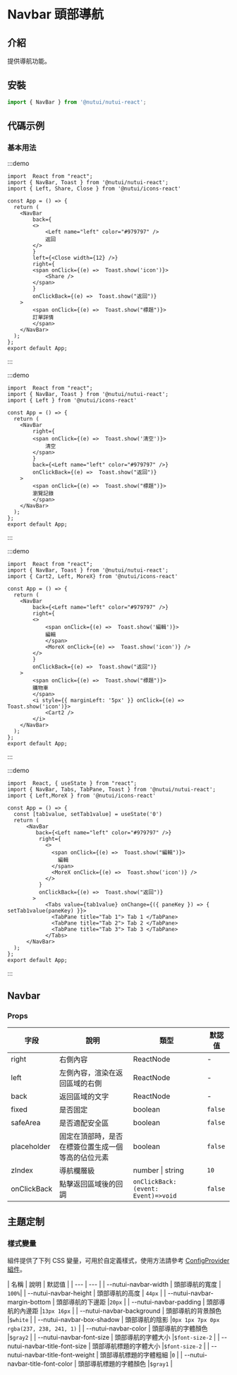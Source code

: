# Navbar 頭部導航

## 介紹 


提供導航功能。

## 安裝

```ts
import { NavBar } from '@nutui/nutui-react';
```

## 代碼示例

### 基本用法

:::demo
```tsx
import  React from "react";
import { NavBar, Toast } from '@nutui/nutui-react';
import { Left, Share, Close } from '@nutui/icons-react'

const App = () => {
  return ( 
    <NavBar
        back={
        <>
            <Left name="left" color="#979797" />
            返回
        </>
        }
        left={<Close width={12} />}
        right={
        <span onClick={(e) =>  Toast.show('icon')}>
            <Share />
        </span>
        }
        onClickBack={(e) =>  Toast.show("返回")}
    >
        <span onClick={(e) =>  Toast.show("標題")}>
        訂單詳情
        </span>
    </NavBar>
  );
};  
export default App;

```
:::

:::demo
```tsx
import  React from "react";
import { NavBar, Toast } from '@nutui/nutui-react';
import { Left } from '@nutui/icons-react'

const App = () => {
  return ( 
    <NavBar
        right={
        <span onClick={(e) =>  Toast.show('清空')}>
            清空
        </span>
        }
        back={<Left name="left" color="#979797" />}
        onClickBack={(e) =>  Toast.show("返回")}
    >
        <span onClick={(e) =>  Toast.show("標題")}>
        瀏覽記錄
        </span>
    </NavBar>
  );
};  
export default App;

```
:::

:::demo
```tsx
import  React from "react";
import { NavBar, Toast } from '@nutui/nutui-react';
import { Cart2, Left, MoreX} from '@nutui/icons-react'

const App = () => {
  return ( 
    <NavBar
        back={<Left name="left" color="#979797" />}
        right={
        <>
            <span onClick={(e) =>  Toast.show('編輯')}>
            編輯
            </span>
            <MoreX onClick={(e) =>  Toast.show('icon')} />
        </>
        }
        onClickBack={(e) =>  Toast.show("返回")}
    >
        <span onClick={(e) =>  Toast.show("標題")}>
        購物車
        </span>
        <i style={{ marginLeft: '5px' }} onClick={(e) =>  Toast.show('icon')}>
            <Cart2 />
        </i>
    </NavBar>
  );
};  
export default App;

```
:::

:::demo
```tsx
import  React, { useState } from "react";
import { NavBar, Tabs, TabPane, Toast } from '@nutui/nutui-react';
import { Left,MoreX } from '@nutui/icons-react'

const App = () => {
  const [tab1value, setTab1value] = useState('0')
  return (   
      <NavBar
         back={<Left name="left" color="#979797" />}
          right={
            <>
              <span onClick={(e) =>  Toast.show("編輯")}>
                編輯
              </span>
              <MoreX onClick={(e) =>  Toast.show('icon')} />
            </>
          }
          onClickBack={(e) =>  Toast.show("返回")}
        >
            <Tabs value={tab1value} onChange={({ paneKey }) => { setTab1value(paneKey) }}>
              <TabPane title="Tab 1"> Tab 1 </TabPane>
              <TabPane title="Tab 2"> Tab 2 </TabPane>
              <TabPane title="Tab 3"> Tab 3 </TabPane>
            </Tabs>
      </NavBar>
  );
};  
export default App;

```
:::

## Navbar

### Props  

| 字段 | 說明 | 類型    | 默認值  |
|------------|--------------------|---------|---------|
| right | 右側內容 | ReactNode  | -       |
| left        | 左側內容，渲染在返回區域的右側 | ReactNode  | -       |   
| back        | 返回區域的文字 | ReactNode  | -       |   
| fixed            | 是否固定 | boolean  | `false`       |   
| safeArea | 是否適配安全區 | boolean  | `false`       |   
| placeholder      | 固定在頂部時，是否在標簽位置生成一個等高的佔位元素 | boolean  | `false`    |
| zIndex           | 導航欄層級           | number \| string  | `10`    |
| onClickBack             | 點擊返回區域後的回調 | `onClickBack:(event: Event)=>void` | `false`|


## 主題定制

### 樣式變量

組件提供了下列 CSS 變量，可用於自定義樣式，使用方法請參考 [ConfigProvider 組件](#/zh-CN/component/configprovider)。

| 名稱 | 說明 | 默認值 |
| --- | --- |
| --nutui-navbar-width | 頭部導航的寬度 | `100%`|
| --nutui-navbar-height | 頭部導航的高度 | `44px` |
| --nutui-navbar-margin-bottom | 頭部導航的下邊距 |`20px` |
| --nutui-navbar-padding | 頭部導航的內邊距 |`13px 16px` |
| --nutui-navbar-background | 頭部導航的背景顏色 |`$white` |
| --nutui-navbar-box-shadow | 頭部導航的陰影 |`0px 1px 7px 0px rgba(237, 238, 241, 1)` |
| --nutui-navbar-color | 頭部導航的字體顏色 |`$gray2` |
| --nutui-navbar-font-size | 頭部導航的字體大小 |`$font-size-2` |
| --nutui-navbar-title-font-size | 頭部導航標題的字體大小 |`$font-size-2` |
| --nutui-navbar-title-font-weight | 頭部導航標題的字體粗細 |`0` |
| --nutui-navbar-title-font-color | 頭部導航標題的字體顏色 |`$gray1` |


